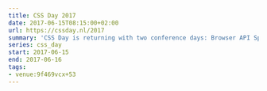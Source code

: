 ```yaml
---
title: CSS Day 2017
date: 2017-06-15T08:15:00+02:00
url: https://cssday.nl/2017
summary: 'CSS Day is returning with two conference days: Browser API Special on Thursday, and a regular CSS Day on Friday. Two days, eight world-class sessions per day; what''s not to like?'
series: css_day
start: 2017-06-15
end: 2017-06-16
tags:
- venue:9f469vcx+53
---
```

